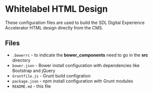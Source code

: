 Whitelabel HTML Design
======================
These configuration files are used to build the SDL Digital Experience Accelerator HTML design directly from the CMS.

## Files
* `.bowerrc` - to indicate the **bower_components** need to go in the **src** directory
* `bower.json` - Bower install configuration with dependencies like Bootstrap and jQuery
* `Gruntfile.js` - Grunt build configration
* `package.json` - npm install configuration with Grunt modules
* `README.md` - this file


